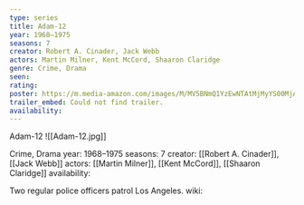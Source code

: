 ```yaml
---
type: series
title: Adam-12
year: 1968–1975
seasons: 7
creator: Robert A. Cinader, Jack Webb
actors: Martin Milner, Kent McCord, Shaaron Claridge
genre: Crime, Drama
seen:
rating: 
poster: https://m.media-amazon.com/images/M/MV5BNmQ1YzEwNTAtMjMyYS00MjAwLTgyMzctZDVjZjNlMGI2ZWY3XkEyXkFqcGdeQXVyNzMzMjU5NDY@._V1_SX300.jpg
trailer_embed: Could not find trailer.
availability:
---
```

Adam-12
![[Adam-12.jpg]]

Crime, Drama
year: 1968–1975
seasons: 7
creator: [[Robert A. Cinader]], [[Jack Webb]]
actors: [[Martin Milner]], [[Kent McCord]], [[Shaaron Claridge]]
availability:

Two regular police officers patrol Los Angeles.
wiki: 


